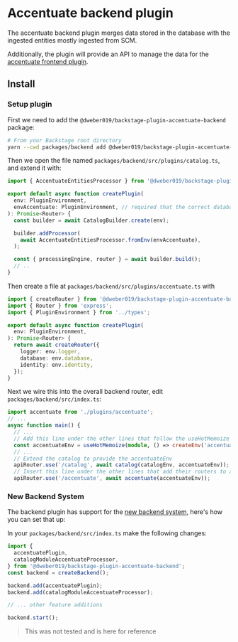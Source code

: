 # Accentuate backend plugin

The accentuate backend plugin merges data stored in the database with the ingested entities mostly ingested from
SCM.

Additionally, the plugin will provide an API to manage the data for the [accentuate frontend plugin](../accentuate/README.md).

## Install

### Setup plugin

First we need to add the `@dweber019/backstage-plugin-accentuate-backend` package:

```sh
# From your Backstage root directory
yarn --cwd packages/backend add @dweber019/backstage-plugin-accentuate-backend
```

Then we open the file named `packages/backend/src/plugins/catalog.ts`, and extend it with:

```ts
import { AccentuateEntitiesProcessor } from '@dweber019/backstage-plugin-accentuate-backend';

export default async function createPlugin(
  env: PluginEnvironment,
  envAccentuate: PluginEnvironment, // required that the correct database is used in AccentuateEntitiesProcessor
): Promise<Router> {
  const builder = await CatalogBuilder.create(env);

  builder.addProcessor(
    await AccentuateEntitiesProcessor.fromEnv(envAccentuate),
  );

  const { processingEngine, router } = await builder.build();
  // ..
}
```

Then create a file at `packages/backend/src/plugins/accentuate.ts` with

```ts
import { createRouter } from '@dweber019/backstage-plugin-accentuate-backend';
import { Router } from 'express';
import { PluginEnvironment } from '../types';

export default async function createPlugin(
  env: PluginEnvironment,
): Promise<Router> {
  return await createRouter({
    logger: env.logger,
    database: env.database,
    identity: env.identity,
  });
}
```

Next we wire this into the overall backend router, edit `packages/backend/src/index.ts`:

```ts
import accentuate from './plugins/accentuate';
// ...
async function main() {
  // ...
  // Add this line under the other lines that follow the useHotMemoize pattern
  const accentuateEnv = useHotMemoize(module, () => createEnv('accentuate'));
  // ...
  // Extend the catalog to provide the accentuateEnv
  apiRouter.use('/catalog', await catalog(catalogEnv, accentuateEnv));
  // Insert this line under the other lines that add their routers to apiRouter in the same way
  apiRouter.use('/accentuate', await accentuate(accentuateEnv));
```

### New Backend System

The backend plugin has support for the [new backend system](https://backstage.io/docs/backend-system/), here's how you can set that up:

In your `packages/backend/src/index.ts` make the following changes:

```ts
import {
  accentuatePlugin,
  catalogModuleAccentuateProcessor,
} from '@dweber019/backstage-plugin-accentuate-backend';
const backend = createBackend();

backend.add(accentuatePlugin);
backend.add(catalogModuleAccentuateProcessor);

// ... other feature additions

backend.start();
```

> This was not tested and is here for reference
